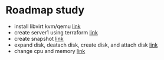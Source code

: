 # Roadmap study
- install libvirt kvm/qemu [link](https://github.com/galihtw04/kvm-libvirt/blob/main/README.md)
- create server1 using terraform [link](https://github.com/galihtw04/kvm-libvirt/blob/main/Terraform/README.md)
- create snapshot [link](https://github.com/galihtw04/kvm-libvirt/blob/main/Lab/snapshot.md)
- expand disk, deatach disk, create disk, and attach disk [link](https://github.com/galihtw04/kvm-libvirt/blob/main/Lab/disk/README.md)
- change cpu and memory [link](https://github.com/galihtw04/kvm-libvirt/blob/main/Lab/cpu_memory/README.md)

